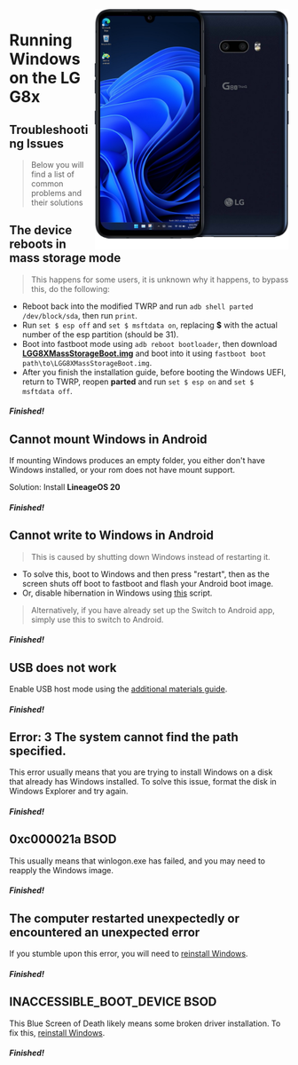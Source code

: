 <img align="right" src="https://github.com/n00b69/woa-mh2lm/blob/main/mh2lm.png" width="350" alt="Windows 11 running on mh2lm">

# Running Windows on the LG G8x

## Troubleshooting Issues
> Below you will find a list of common problems and their solutions

## The device reboots in mass storage mode
> This happens for some users, it is unknown why it happens, to bypass this, do the following:
- Reboot back into the modified TWRP and run `adb shell parted /dev/block/sda`, then run `print`.
- Run `set $ esp off` and `set $ msftdata on`, replacing **$** with the actual number of the esp partition (should be 31).
- Boot into fastboot mode using `adb reboot bootloader`, then download [**LGG8XMassStorageBoot.img**](https://github.com/n00b69/woa-mh2lm/releases/download/Files/LGG8XMassStorageBoot.img) and boot into it using `fastboot boot path\to\LGG8XMassStorageBoot.img`.
- After you finish the installation guide, before booting the Windows UEFI, return to TWRP, reopen **parted** and run `set $ esp on` and `set $ msftdata off`.

##### Finished!

## Cannot mount Windows in Android
If mounting Windows produces an empty folder, you either don't have Windows installed, or your rom does not have mount support.

Solution: Install **LineageOS 20**

##### Finished!

## Cannot write to Windows in Android
> This is caused by shutting down Windows instead of restarting it.
- To solve this, boot to Windows and then press "restart", then as the screen shuts off boot to fastboot and flash your Android boot image.
- Or, disable hibernation in Windows using [this](https://github.com/n00b69/woa-beryllium/releases/tag/1.0) script.
> Alternatively, if you have already set up the Switch to Android app, simply use this to switch to Android.

##### Finished!

## USB does not work
Enable USB host mode using the [additional materials guide](materials.md#toggling-usb-host-mode).

##### Finished!

## Error: 3 The system cannot find the path specified.
This error usually means that you are trying to install Windows on a disk that already has Windows installed. To solve this issue, format the disk in Windows Explorer and try again.

##### Finished!

## 0xc000021a BSOD
This usually means that winlogon.exe has failed, and you may need to reapply the Windows image.

##### Finished!

## The computer restarted unexpectedly or encountered an unexpected error
If you stumble upon this error, you will need to [reinstall Windows](reinstall.md).

##### Finished!

## INACCESSIBLE_BOOT_DEVICE BSOD
This Blue Screen of Death likely means some broken driver installation. To fix this, [reinstall Windows](reinstall.md).

##### Finished!













